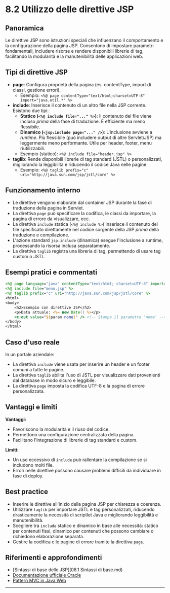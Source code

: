 # 8.2 Utilizzo delle direttive JSP

## Panoramica
Le direttive JSP sono istruzioni speciali che influenzano il comportamento e la configurazione della pagina JSP. Consentono di impostare parametri fondamentali, includere risorse e rendere disponibili librerie di tag, facilitando la modularità e la manutenibilità delle applicazioni web.

## Tipi di direttive JSP
- **page**: Configura proprietà della pagina (es. contentType, import di classi, gestione errori).
  - Esempio: `<%@ page contentType="text/html;charset=UTF-8" import="java.util.*" %>`
- **include**: Inserisce il contenuto di un altro file nella JSP corrente. Esistono due tipi:
    - **Statico (`<%@ include file="..." %>`)**: Il contenuto del file viene incluso *prima* della fase di traduzione. È efficiente ma meno flessibile.
    - **Dinamico (`<jsp:include page="..." />`)**: L'inclusione avviene a *runtime*. Più flessibile (può includere output di altre Servlet/JSP) ma leggermente meno performante. Utile per header, footer, menu riutilizzabili.
  - Esempio (statico): `<%@ include file="header.jsp" %>`
- **taglib**: Rende disponibili librerie di tag standard (JSTL) o personalizzati, migliorando la leggibilità e riducendo il codice Java nelle pagine.
  - Esempio: `<%@ taglib prefix="c" uri="http://java.sun.com/jsp/jstl/core" %>`

## Funzionamento interno
- Le direttive vengono elaborate dal container JSP durante la fase di traduzione della pagina in Servlet.
- La direttiva `page` può specificare la codifica, le classi da importare, la pagina di errore da visualizzare, ecc.
- La direttiva `include` statica (`<%@ include %>`) inserisce il contenuto del file specificato direttamente nel codice sorgente della JSP *prima* della traduzione e compilazione.
- L'azione standard `jsp:include` (dinamica) esegue l'inclusione a runtime, processando la risorsa inclusa separatamente.
- La direttiva `taglib` registra una libreria di tag, permettendo di usare tag custom o JSTL.

## Esempi pratici e commentati
```jsp
<%@ page language="java" contentType="text/html; charset=UTF-8" import="java.util.Date" %>
<%@ include file="menu.jsp" %>
<%@ taglib prefix="c" uri="http://java.sun.com/jsp/jstl/core" %>
<html>
<body>
    <h2>Esempio con direttive JSP</h2>
    <p>Data attuale: <%= new Date() %></p>
    <c:out value="${param.nome}" /> <!-- Stampa il parametro 'nome' -->
</body>
</html>
```

## Caso d'uso reale
In un portale aziendale:
- La direttiva `include` viene usata per inserire un header e un footer comuni a tutte le pagine.
- La direttiva `taglib` abilita l'uso di JSTL per visualizzare dati provenienti dal database in modo sicuro e leggibile.
- La direttiva `page` imposta la codifica UTF-8 e la pagina di errore personalizzata.

## Vantaggi e limiti
**Vantaggi:**
- Favoriscono la modularità e il riuso del codice.
- Permettono una configurazione centralizzata della pagina.
- Facilitano l'integrazione di librerie di tag standard e custom.

**Limiti:**
- Un uso eccessivo di `include` può rallentare la compilazione se si includono molti file.
- Errori nelle direttive possono causare problemi difficili da individuare in fase di deploy.

## Best practice
- Inserire le direttive all'inizio della pagina JSP per chiarezza e coerenza.
- Utilizzare `taglib` per importare JSTL e tag personalizzati, riducendo drasticamente la necessità di scriptlet Java e migliorando leggibilità e manutenibilità.
- Scegliere tra `include` statico e dinamico in base alle necessità: statico per contenuti fissi, dinamico per contenuti che possono cambiare o richiedono elaborazione separata.
- Gestire la codifica e le pagine di errore tramite la direttiva `page`.

## Riferimenti e approfondimenti
- [Sintassi di base delle JSP](08.1 Sintassi di base.md)
- [Documentazione ufficiale Oracle](https://docs.oracle.com/javaee/7/tutorial/servlets.htm)
- [Pattern MVC in Java Web](https://www.oracle.com/java/technologies/model-view-controller.html)

---